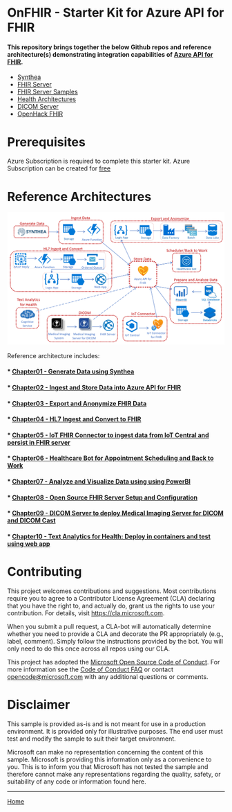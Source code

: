 # OnFHIR - Starter Kit for Azure API for FHIR 

#### This repository brings together the below Github repos and reference architecture(s) demonstrating integration capabilities of [Azure API for FHIR](https://docs.microsoft.com/azure/healthcare-apis). 

   * [Synthea](https://github.com/synthetichealth/synthea)
   * [FHIR Server](https://github.com/microsoft/fhir-server)
   * [FHIR Server Samples](https://github.com/microsoft/fhir-server-samples)
   * [Health Architectures](https://github.com/microsoft/health-architectures)
   * [DICOM Server](https://github.com/microsoft/dicom-server)
   * [OpenHack FHIR](https://github.com/microsoft/OpenHack-FHIR)

# Prerequisites
Azure Subscription is required to complete this starter kit. Azure Subscription can be created for [free](https://azure.microsoft.com/en-us/free/)

# Reference Architectures
<center><img src="images//azure-api-fhir-paas.png" width="850"></center>

Reference architecture includes: 
#### * [Chapter01 - Generate Data using Synthea](./Chapter01-GenerateData/ReadMe.md)
#### * [Chapter02 - Ingest and Store Data into Azure API for FHIR](./Chapter02-IngestandStoreData/ReadMe.md)
#### * [Chapter03 - Export and Anonymize FHIR Data](./Chapter03-ExportandAnonymizeData/ReadMe.md)
#### * [Chapter04 - HL7 Ingest and Convert to FHIR](./Chapter04-HL7IngestandConvert/ReadMe.md)
#### * [Chapter05 - IoT FHIR Connector to ingest data from IoT Central and persist in FHIR server](./Chapter05-IoTFHIRConnector/ReadMe.md)
#### * [Chapter06 - Healthcare Bot for Appointment Scheduling and Back to Work](./Chapter06-HealthcareBot/ReadMe.md)
#### * [Chapter07 - Analyze and Visualize Data using using PowerBI](./Chapter07-AnalyzeandVisualizeData/ReadMe.md)
#### * [Chapter08 - Open Source FHIR Server Setup and Configuration](./Chapter08-OpenSourceFHIRServer/ReadMe.md)
#### * [Chapter09 - DICOM Server to deploy Medical Imaging Server for DICOM and DICOM Cast](./Chapter09-DICOM/ReadMe.md)
#### * [Chapter10 - Text Analytics for Health: Deploy in containers and test using web app](./Chapter10-TextAnalytics/ReadMe.md)


# Contributing

This project welcomes contributions and suggestions.  Most contributions require you to agree to a Contributor License Agreement (CLA) declaring that you have the right to, and actually do, grant us the rights to use your contribution. For details, visit https://cla.microsoft.com.

When you submit a pull request, a CLA-bot will automatically determine whether you need to provide a CLA and decorate the PR appropriately (e.g., label, comment). Simply follow the instructions provided by the bot. You will only need to do this once across all repos using our CLA.

This project has adopted the [Microsoft Open Source Code of Conduct](https://opensource.microsoft.com/codeofconduct/). For more information see the [Code of Conduct FAQ](https://opensource.microsoft.com/codeofconduct/faq/) or contact [opencode@microsoft.com](mailto:opencode@microsoft.com) with any additional questions or comments.

# Disclaimer 

This sample is provided as-is and is not meant for use in a production environment. It is provided only for illustrative purposes. The end user must test and modify the sample to suit their target environment. 

Microsoft can make no representation concerning the content of this sample. Microsoft is providing this information only as a convenience to you. This is to inform you that Microsoft has not tested the sample and therefore cannot make any representations regarding the quality, safety, or suitability of any code or information found here.   

***

[Home](https://github.com/cyberuna/AI-Starter-Kit-OnFHIR)
